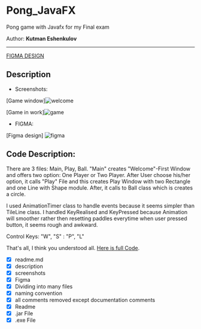# Pong_JavaFX

Pong game with Javafx for my Final exam

Author: **Kutman Eshenkulov**

___

[FIGMA DESIGN](https://www.figma.com/file/LnsNAzvnKn0sdJJlfASK2L/PONG)

## Description

* Screenshots:

[Game window]![welcome](https://user-images.githubusercontent.com/73386100/117395142-3d27e500-af19-11eb-952d-7a18b4dd3357.png)

[Game in work]![game](https://user-images.githubusercontent.com/73386100/117395151-42852f80-af19-11eb-9cce-ab2cc1fbfd1f.png)

* FIGMA:

[Figma design] ![figma](https://user-images.githubusercontent.com/73386100/117395485-d7882880-af19-11eb-8c55-6fe0962dc3fa.png)

## Code Description:

There are 3 files: Main, Play, Ball. "Main" creates "Welcome"-First Window and offers two option: One Player or Two
Player. After User choose his/her option, it calls "Play" File and this creates Play Window with two Rectangle and one
Line with Shape module. After, it calls to Ball class which is creates a circle.

I used AnimationTimer class to handle events because it seems simpler than TileLine class. I handled KeyRealised and
KeyPressed because Animation will smoother rather then resetting paddles everytime when user pressed button, it seems
rough and awkward.

Control Keys: "W", "S" : "P", "L"

That's all, I think you understood
all. [Here is full Code](https://github.com/Kutman7/Mid-Term-JavaFX/blob/main/sample/Main.java).

* [x] readme.md
* [x] description
* [x] screenshots
* [x] Figma
* [x] Dividing into many files
* [x] naming convention
* [x] all comments removed except documentation comments
* [x] Readme
* [x] .jar File
* [x] .exe File
